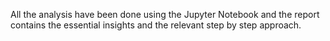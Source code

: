 All the analysis have been done using the Jupyter Notebook and the report contains the essential insights and the relevant step by step approach. 
